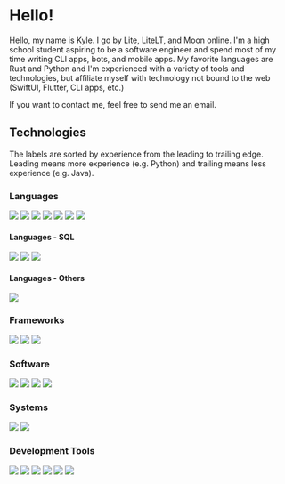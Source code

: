 # Hello!

Hello, my name is Kyle. I go by Lite, LiteLT, and Moon online. I'm a high school student aspiring to be a software
engineer and spend most of my time writing CLI apps, bots, and mobile apps. My favorite languages are Rust and Python
and I'm experienced with a variety of tools and technologies, but affiliate myself with technology not bound to the web
(SwiftUI, Flutter, CLI apps, etc.)

If you want to contact me, feel free to send me an email.

## Technologies
<!-- ![](https://img.shields.io/badge/?-?-??style=flat&logo=?&logoColor=white) -->

The labels are sorted by experience from the leading to trailing edge. Leading means more experience (e.g. Python) and
trailing means less experience (e.g. Java).

### Languages

![](https://img.shields.io/badge/Rust-Language-red?style=flat&logo=rust&logoColor=white)
![](https://img.shields.io/badge/Swift-Language-red?style=flat&logo=swift&logoColor=white)
![](https://img.shields.io/badge/Python-Language-red?style=flat&logo=python&logoColor=white)
![](https://img.shields.io/badge/JavaScript-Language-red?style=flat&logo=javascript&logoColor=white)
![](https://img.shields.io/badge/Dart-Language-red?style=flat&logo=dart&logoColor=white)
![](https://img.shields.io/badge/Kotlin-Language-red?style=flat&logo=kotlin&logoColor=white)
![](https://img.shields.io/badge/Java-Language-red?style=flat&logo=java&logoColor=white)

#### Languages - SQL

![](https://img.shields.io/badge/SQLite-SQL-red?style=flat&logo=sqlite&logoColor=white)
![](https://img.shields.io/badge/PostgreSQL-SQL-red?style=flat&logo=postgresql&logoColor=white)
![](https://img.shields.io/badge/RethinkDB-SQL-red?style=flat&logo=rethinkdb&logoColor=white)

#### Languages - Others

![](https://img.shields.io/badge/GraphQL-Language-red?style=flat&logo=graphql&logoColor=white)

### Frameworks

<!-- Update logo to SwiftUI simpleicons adds it -->
![](https://img.shields.io/badge/SwiftUI-Framework-orange?style=flat&logo=swift&logoColor=white)
![](https://img.shields.io/badge/Node.js-Framework-orange?style=flat&logo=node.js&logoColor=white)
![](https://img.shields.io/badge/Flutter-Framework-orange?style=flat&logo=flutter&logoColor=white)

### Software

![](https://img.shields.io/badge/Git-Software-yellow?style=flat&logo=git&logoColor=white)
![](https://img.shields.io/badge/Homebrew-Software-yellow?style=flat&logo=homebrew&logoColor=white)
![](https://img.shields.io/badge/Postman-Software-yellow?style=flat&logo=postman&logoColor=white)
![](https://img.shields.io/badge/Insomnia-Software-yellow?style=flat&logo=insomnia&logoColor=white)

### Systems

![](https://img.shields.io/badge/macOS-OS-green?style=flat&logo=macos&logoColor=white)
![](https://img.shields.io/badge/Unix-OS-green?style=flat&logo=unix&logoColor=white)

### Development Tools

![](https://img.shields.io/badge/Xcode-IDE-blue?style=flat&logo=xcode&logoColor=white)
![](https://img.shields.io/badge/CLion-IDE-blue?style=flat&logo=clion&logoColor=white)
![](https://img.shields.io/badge/Visual%20Studio%20Code-Code%20Editor-blue?style=flat&logo=visual-studio-code&logoColor=white)
![](https://img.shields.io/badge/IntelliJ%20IDEA-IDE-blue?style=flat&logo=intellij-idea&logoColor=white)
![](https://img.shields.io/badge/PyCharm-IDE-blue?style=flat&logo=pycharm&logoColor=white)
![](https://img.shields.io/badge/WebStorm-IDE-blue?style=flat&logo=webstorm&logoColor=white)
